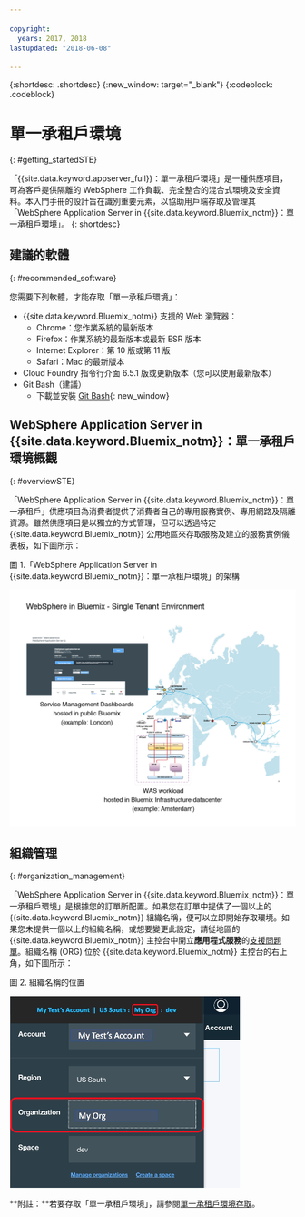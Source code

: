 ```yaml
---

copyright:
  years: 2017, 2018
lastupdated: "2018-06-08"

---
```


{:shortdesc: .shortdesc}
{:new_window: target="_blank"}
{:codeblock: .codeblock}

# 單一承租戶環境
{: #getting_startedSTE}

「{{site.data.keyword.appserver_full}}：單一承租戶環境」是一種供應項目，可為客戶提供隔離的 WebSphere 工作負載、完全整合的混合式環境及安全資料。本入門手冊的設計旨在識別重要元素，以協助用戶端存取及管理其「WebSphere Application Server in {{site.data.keyword.Bluemix_notm}}：單一承租戶環境」。
{: shortdesc}


## 建議的軟體
{: #recommended_software}

您需要下列軟體，才能存取「單一承租戶環境」：
* {{site.data.keyword.Bluemix_notm}} 支援的 Web 瀏覽器：
    * Chrome：您作業系統的最新版本
    * Firefox：作業系統的最新版本或最新 ESR 版本
    * Internet Explorer：第 10 版或第 11 版
    * Safari：Mac 的最新版本
* Cloud Foundry 指令行介面 6.5.1 版或更新版本（您可以使用最新版本）
* Git Bash（建議）
    * 下載並安裝 [Git Bash](https://git-scm.com/downloads){: new_window}


## WebSphere Application Server in {{site.data.keyword.Bluemix_notm}}：單一承租戶環境概觀
{: #overviewSTE}

「WebSphere Application Server in {{site.data.keyword.Bluemix_notm}}：單一承租戶」供應項目為消費者提供了消費者自己的專用服務實例、專用網路及隔離資源。雖然供應項目是以獨立的方式管理，但可以透過特定 {{site.data.keyword.Bluemix_notm}} 公用地區來存取服務及建立的服務實例儀表板，如下圖所示：

圖 1.「WebSphere Application Server in {{site.data.keyword.Bluemix_notm}}：單一承租戶環境」的架構

![圖 1. 單一承租戶環境的架構](images/WASaaS.png)


## 組織管理
{: #organization_management}

「WebSphere Application Server in {{site.data.keyword.Bluemix_notm}}：單一承租戶環境」是根據您的訂單所配置。如果您在訂單中提供了一個以上的 {{site.data.keyword.Bluemix_notm}} 組織名稱，便可以立即開始存取環境。如果您未提供一個以上的組織名稱，或想要變更此設定，請從地區的 {{site.data.keyword.Bluemix_notm}} 主控台中開立**應用程式服務**的[支援問題單](reportingIssues.html#reporting_issues)。組織名稱 (ORG) 位於 {{site.data.keyword.Bluemix_notm}} 主控台的右上角，如下圖所示：

圖 2. 組織名稱的位置

![圖 2. ORG 名稱的位置](images/myORG.png)


**附註：**若要存取「單一承租戶環境」，請參閱[單一承租戶環境存取](singleTenantAccess.html#singleTenantEnvironment)。
